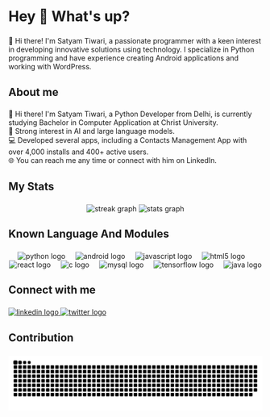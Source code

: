 <h1 align="left">Hey 👋 What's up?</h1>

###

<p align="left">👋 Hi there! I'm Satyam Tiwari, a passionate programmer with a keen interest in developing innovative solutions using technology. I specialize in Python programming and have experience creating Android applications and working with WordPress.</p>

###

<h2 align="left">About me</h2>

###

<p align="left">👋 Hi there! I'm Satyam Tiwari, a Python Developer from Delhi, is currently studying Bachelor in Computer Application at Christ University. <br>💪 Strong interest in AI and large language models. <br>💻 Developed several apps, including a Contacts Management App with over 4,000 installs and 400+ active users. <br>🌐 You can reach me any time or connect with him on LinkedIn. </p>

###

<h2 align="left">My Stats</h2>

###

<div align="center">
  <img src="https://streak-stats.demolab.com?user=satyamdevv&locale=en&mode=daily&theme=onedark&hide_border=false&border_radius=5&order=3" height="142" alt="streak graph"  />
  <img src="https://github-readme-stats.vercel.app/api?username=satyamdevv&hide_title=false&hide_rank=false&show_icons=true&include_all_commits=true&count_private=true&disable_animations=false&theme=onedark&locale=en&hide_border=false&order=1" height="150" alt="stats graph"  />
</div>

###

<h2 align="left">Known Language And Modules</h2>

###

<div align="center">
  <img src="https://skillicons.dev/icons?i=py" height="40" alt="python logo"  />
  <img width="12" />
  <img src="https://cdn.jsdelivr.net/gh/devicons/devicon/icons/android/android-original.svg" height="40" alt="android logo"  />
  <img width="12" />
  <img src="https://cdn.jsdelivr.net/gh/devicons/devicon/icons/javascript/javascript-original.svg" height="40" alt="javascript logo"  />
  <img width="12" />
  <img src="https://cdn.jsdelivr.net/gh/devicons/devicon/icons/html5/html5-original.svg" height="40" alt="html5 logo"  />
  <img width="12" />
  <img src="https://cdn.jsdelivr.net/gh/devicons/devicon/icons/react/react-original.svg" height="40" alt="react logo"  />
  <img width="12" />
  <img src="https://cdn.jsdelivr.net/gh/devicons/devicon/icons/c/c-original.svg" height="40" alt="c logo"  />
  <img width="12" />
  <img src="https://cdn.jsdelivr.net/gh/devicons/devicon/icons/mysql/mysql-original.svg" height="40" alt="mysql logo"  />
  <img width="12" />
  <img src="https://cdn.jsdelivr.net/gh/devicons/devicon/icons/tensorflow/tensorflow-original.svg" height="40" alt="tensorflow logo"  />
  <img width="12" />
  <img src="https://cdn.jsdelivr.net/gh/devicons/devicon/icons/java/java-original.svg" height="40" alt="java logo"  />
</div>

###

<h2 align="left">Connect with me</h2>

###

<div align="left">
  <a href="https://www.linkedin.com/in/satyam-tiwari-7631a9109/" target="_blank">
    <img src="https://raw.githubusercontent.com/maurodesouza/profile-readme-generator/master/src/assets/icons/social/linkedin/default.svg" width="52" height="40" alt="linkedin logo"  />
  </a>
  <a href="https://x.com/SatyamDevv?t=H-znhvjLGOf3PZeVCYcT8w&s=09" target="_blank">
    <img src="https://raw.githubusercontent.com/maurodesouza/profile-readme-generator/master/src/assets/icons/social/twitter/default.svg" width="52" height="40" alt="twitter logo"  />
  </a>
</div>

###

<h2 align="left">Contribution</h2>

###

<img src="https://raw.githubusercontent.com/satyamdevv/satyamdevv/output/snake.svg" alt="Snake animation" />

###
